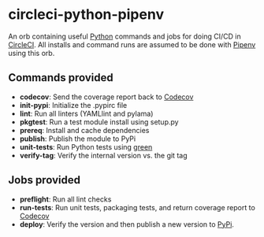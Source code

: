 # circleci-python-pipenv

An orb containing useful [Python][1] commands and jobs for doing CI/CD in [CircleCI][2].  All installs and command runs are assumed to be done with [Pipenv][3] using this orb.

## Commands provided

* **codecov**: Send the coverage report back to [Codecov][5]
* **init-pypi**: Initialize the .pypirc file
* **lint**: Run all linters (YAMLlint and pylama)
* **pkgtest**: Run a test module install using setup.py
* **prereq**: Install and cache dependencies
* **publish**: Publish the module to PyPi
* **unit-tests**: Run Python tests using [green][4]
* **verify-tag**: Verify the internal version vs. the git tag

## Jobs provided

* **preflight**: Run all lint checks
* **run-tests**: Run unit tests, packaging tests, and return coverage report to [Codecov][5]
* **deploy**: Verify the version and then publish a new version to [PyPi][6].

[1]: https://www.python.org/ "Python"
[2]: https://circleci.com/ "CircleCI"
[3]: https://pipenv.readthedocs.io/en/latest/ "Pipenv"
[4]: https://github.com/CleanCut/green "green"
[5]: https://codecov.io/ "Codecov"
[6]: https://pypi.org/ "PyPi"
